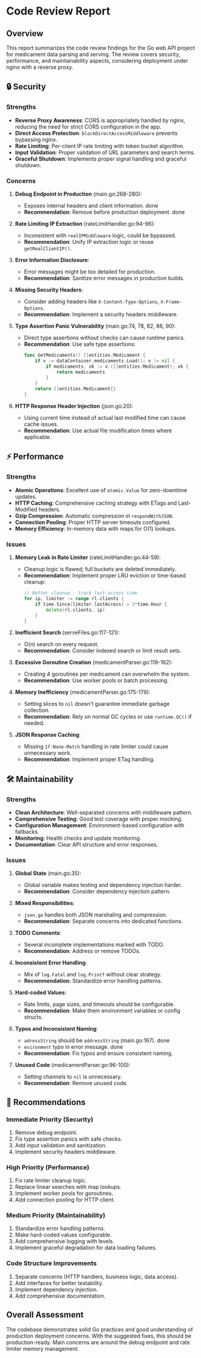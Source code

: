 # Code Review Report

## Overview
This report summarizes the code review findings for the Go web API project for medicament data parsing and serving. The review covers security, performance, and maintainability aspects, considering deployment under nginx with a reverse proxy.

## 🔒 Security

### Strengths
- **Reverse Proxy Awareness**: CORS is appropriately handled by nginx, reducing the need for strict CORS configuration in the app.
- **Direct Access Protection**: `blockDirectAccessMiddleware` prevents bypassing nginx.
- **Rate Limiting**: Per-client IP rate limiting with token bucket algorithm.
- **Input Validation**: Proper validation of URL parameters and search terms.
- **Graceful Shutdown**: Implements proper signal handling and graceful shutdown.

### Concerns
1. **Debug Endpoint in Production** (main.go:268-280):
   - Exposes internal headers and client information. done
   - **Recommendation**: Remove before production deployment. done

2. **Rate Limiting IP Extraction** (rateLimitHandler.go:94-96):
   - Inconsistent with `realIPMiddleware` logic, could be bypassed.
   - **Recommendation**: Unify IP extraction logic or reuse `getRealClientIP()`.

3. **Error Information Disclosure**:
   - Error messages might be too detailed for production.
   - **Recommendation**: Sanitize error messages in production builds.

4. **Missing Security Headers**:
   - Consider adding headers like `X-Content-Type-Options`, `X-Frame-Options`.
   - **Recommendation**: Implement a security headers middleware.

5. **Type Assertion Panic Vulnerability** (main.go:74, 78, 82, 86, 90):
   - Direct type assertions without checks can cause runtime panics.
   - **Recommendation**: Use safe type assertions:
     ```go
     func GetMedicaments() []entities.Medicament {
         if v := dataContainer.medicaments.Load(); v != nil {
             if medicaments, ok := v.([]entities.Medicament); ok {
                 return medicaments
             }
         }
         return []entities.Medicament{}
     }
     ```

6. **HTTP Response Header Injection** (json.go:20):
   - Using current time instead of actual last modified time can cause cache issues.
   - **Recommendation**: Use actual file modification times where applicable.

## ⚡ Performance

### Strengths
- **Atomic Operations**: Excellent use of `atomic.Value` for zero-downtime updates.
- **HTTP Caching**: Comprehensive caching strategy with ETags and Last-Modified headers.
- **Gzip Compression**: Automatic compression in `respondWithJSON`.
- **Connection Pooling**: Proper HTTP server timeouts configured.
- **Memory Efficiency**: In-memory data with maps for O(1) lookups.

### Issues
1. **Memory Leak in Rate Limiter** (rateLimitHandler.go:44-59):
   - Cleanup logic is flawed; full buckets are deleted immediately.
   - **Recommendation**: Implement proper LRU eviction or time-based cleanup:
     ```go
     // Better cleanup - track last access time
     for ip, limiter := range rl.clients {
         if time.Since(limiter.lastAccess) > 2*time.Hour {
             delete(rl.clients, ip)
         }
     }
     ```

2. **Inefficient Search** (serveFiles.go:117-121):
   - O(n) search on every request.
   - **Recommendation**: Consider indexed search or limit result sets.

3. **Excessive Goroutine Creation** (medicamentParser.go:119-162):
   - Creating 4 goroutines per medicament can overwhelm the system.
   - **Recommendation**: Use worker pools or batch processing.

4. **Memory Inefficiency** (medicamentParser.go:175-179):
   - Setting slices to `nil` doesn't guarantee immediate garbage collection.
   - **Recommendation**: Rely on normal GC cycles or use `runtime.GC()` if needed.

5. **JSON Response Caching**:
   - Missing `If-None-Match` handling in rate limiter could cause unnecessary work.
   - **Recommendation**: Implement proper ETag handling.

## 🛠 Maintainability

### Strengths
- **Clean Architecture**: Well-separated concerns with middleware pattern.
- **Comprehensive Testing**: Good test coverage with proper mocking.
- **Configuration Management**: Environment-based configuration with fallbacks.
- **Monitoring**: Health checks and update monitoring.
- **Documentation**: Clear API structure and error responses.

### Issues
1. **Global State** (main.go:35):
   - Global variable makes testing and dependency injection harder.
   - **Recommendation**: Consider dependency injection pattern.

2. **Mixed Responsibilities**:
   - `json.go` handles both JSON marshaling and compression.
   - **Recommendation**: Separate concerns into dedicated functions.

3. **TODO Comments**:
   - Several incomplete implementations marked with TODO.
   - **Recommendation**: Address or remove TODOs.

4. **Inconsistent Error Handling**:
   - Mix of `log.Fatal` and `log.Printf` without clear strategy.
   - **Recommendation**: Standardize error handling patterns.

5. **Hard-coded Values**:
   - Rate limits, page sizes, and timeouts should be configurable.
   - **Recommendation**: Make them environment variables or config structs.

6. **Typos and Inconsistent Naming**:
   - `adressString` should be `addressString` (main.go:167). done
   - `evironment` typo in error message. done
   - **Recommendation**: Fix typos and ensure consistent naming.

7. **Unused Code** (medicamentParser.go:96-100):
   - Setting channels to `nil` is unnecessary.
   - **Recommendation**: Remove unused code.

## 🚀 Recommendations

### Immediate Priority (Security)
1. Remove debug endpoint.
2. Fix type assertion panics with safe checks.
3. Add input validation and sanitization.
4. Implement security headers middleware.

### High Priority (Performance)
1. Fix rate limiter cleanup logic.
2. Replace linear searches with map lookups.
3. Implement worker pools for goroutines.
4. Add connection pooling for HTTP client.

### Medium Priority (Maintainability)
1. Standardize error handling patterns.
2. Make hard-coded values configurable.
3. Add comprehensive logging with levels.
4. Implement graceful degradation for data loading failures.

### Code Structure Improvements
1. Separate concerns (HTTP handlers, business logic, data access).
2. Add interfaces for better testability.
3. Implement dependency injection.
4. Add comprehensive documentation.

## Overall Assessment
The codebase demonstrates solid Go practices and good understanding of production deployment concerns. With the suggested fixes, this should be production-ready. Main concerns are around the debug endpoint and rate limiter memory management.

